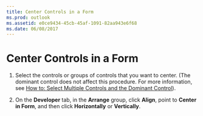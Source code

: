 ```yaml
---
title: Center Controls in a Form
ms.prod: outlook
ms.assetid: e0ce9434-45cb-45af-1091-82aa943e6f68
ms.date: 06/08/2017
---
```



# Center Controls in a Form

1. Select the controls or groups of controls that you want to center. (The dominant control does not affect this procedure. For more information, see  [How to: Select Multiple Controls and the Dominant Control](select-multiple-controls-and-the-dominant-control.md)).
    
2. On the **Developer** tab, in the **Arrange** group, click **Align**, point to **Center in Form**, and then click **Horizontally** or **Vertically**. 
    

